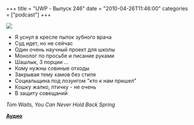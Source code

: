 +++
title = "UWP - Выпуск 246"
date = "2010-04-26T11:46:00"
categories = ["podcast"]
+++

![](https://podcast.umputun.com/images/uwp/uwp246.jpg)

- Я уснул в кресле пыток зубного врача
- Суд идет, но не сейчас
- Один очень научный проект для школы
- Монолог по просьбе и писание руками
- Шашлык, 3 порции ...
- Кому нужны совиные отходы
- Закрывая тему хамов без стиля
- Социальщина под лозунгом "кто к нам пришел"
- Кошку жалко, птичку - не очень
- В защиту совещаний


_Tom Waits, You Can Never Hold Back Spring_


**[Аудио](http://archive.rucast.net/uwp/media/ump_podcast246.mp3)**
<audio src="http://archive.rucast.net/uwp/media/ump_podcast246.mp3" preload="none">